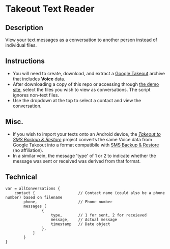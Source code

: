 # Takeout Text Reader

## Description
View your text messages as a conversation to another person instead of individual files.

## Instructions
* You will need to create, download, and extract a [Google Takeout](https://www.google.com/settings/takeout) archive that includes **Voice** data.
* After downloading a copy of this repo or accessing through [the demo site](http://calebleung.com/ttr/), select the files you wish to view as conversations. The script ignores non-text files.
* Use the dropdown at the top to select a contact and view the conversation.

## Misc.
* If you wish to import your texts onto an Android device, the *[Takeout to SMS Backup & Restore](https://github.com/calebleung/t2sbr)* project converts the same Voice data from Google Takeout into a format compatibile with [SMS Backup & Restore](https://play.google.com/store/apps/details?id=com.riteshsahu.SMSBackupRestore) (no affiliation).
* In a similar vein, the message 'type' of 1 or 2 to indicate whether the message was sent or received was derived from that format.

## Technical
```
var = allConversations {
    contact {                   // Contact name (could also be a phone number) based on filename
        phone,                  // Phone number
        messages [ 
                {
                    type,       // 1 for sent, 2 for receieved
                    message,    // Actual message
                    timestamp   // Date object
                },
            ]
        }
}
```


